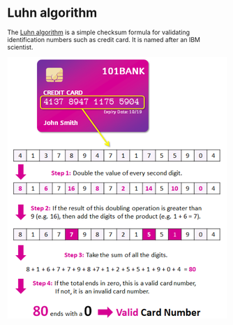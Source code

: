 # Luhn algorithm
The [Luhn algorithm](https://en.wikipedia.org/wiki/Luhn_algorithm) is a simple checksum formula for 
validating identification numbers such as credit card. It is named after an IBM scientist.

![Process of Luhn algorithm](Luhn-Algorithm.png)